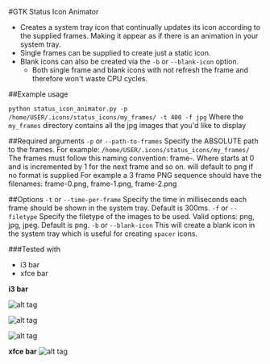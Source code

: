 #GTK Status Icon Animator

- Creates a system tray icon that continually updates its icon according to the supplied frames. Making it appear as if there is an animation in your system tray.
- Single frames can be supplied to create just a static icon. 
- Blank icons can also be created via the `-b` or `--blank-icon` option.
  - Both single frame and blank icons with not refresh the frame and therefore won't waste CPU cycles.

##Example usage

`python status_icon_animator.py -p /home/USER/.icons/status_icons/my_frames/ -t 400 -f jpg`
Where the `my_frames` directory contains all the jpg images that you'd like to display

##Required arguments
`-p` or `--path-to-frames` Specify the ABSOLUTE path to the frames. For example: `/home/USER/.icons/status_icons/my_frames/` 
The frames must follow this naming convention: frame-<NUMBER>.<FORMAT> Where <NUMBER> starts at 0 and is incremented by 1 for the next frame and so on. 
<FORMAT> will default to png if no format is supplied
For example a 3 frame PNG sequence should have the filenames: frame-0.png, frame-1.png, frame-2.png 

##Options
`-t` or `--time-per-frame` Specify the time in milliseconds each frame should be shown in the system tray. Default is 300ms.
`-f` or `--filetype` Specify the filetype of the images to be used. Valid options: png, jpg, jpeg. Default is png.
`-b` or `--blank-icon` This will create a blank icon in the system tray which is useful for creating `spacer` icons.

###Tested with
- i3 bar
- xfce bar

**i3 bar**

![alt tag](http://i.imgur.com/91ZtDHE.gif)

![alt tag](http://i.imgur.com/a71g9Uq.gif)

![alt tag](http://i.imgur.com/zJJGyKV.gif)

**xfce bar**
![alt tag](http://i.imgur.com/sDu6ymw.gif)

